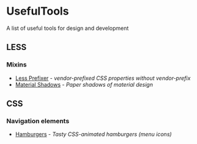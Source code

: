 # UsefulTools
A list of useful tools for design and development

## LESS
### Mixins
- [Less Prefixer](http://lessprefixer.com/) - *vendor-prefixed CSS properties without vendor-prefix*
- [Material Shadows](https://github.com/mrmlnc/material-shadows) - *Paper shadows of material design*

## CSS
### Navigation elements
- [Hamburgers](https://github.com/jonsuh/hamburgers) - *Tasty CSS-animated hamburgers (menu icons)*
